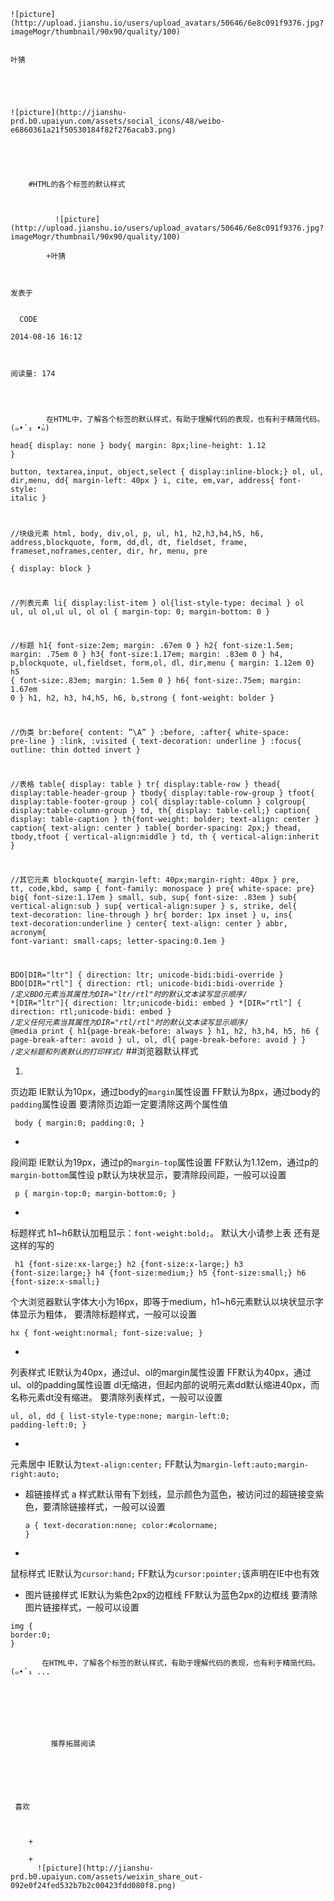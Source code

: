 
    
  
    ![picture](http://upload.jianshu.io/users/upload_avatars/50646/6e8c091f9376.jpg?imageMogr/thumbnail/90x90/quality/100)
    

    叶猜
  
      

  
  
    ![picture](http://jianshu-prd.b0.upaiyun.com/assets/social_icons/48/weibo-e6860361a21f50530184f82f276acab3.png)
  


    
      
        #HTML的各个标签的默认样式
        
          
            
              ![picture](http://upload.jianshu.io/users/upload_avatars/50646/6e8c091f9376.jpg?imageMogr/thumbnail/90x90/quality/100)
            
            +叶猜
        
        
    
    发表于 

    
      CODE

    2014-08-16 16:12

    

    阅读量: 174
  


        
            在HTML中，了解各个标签的默认样式，有助于理解代码的表现，也有利于精简代码。(๑•́ ₃ •̀๑) 

  <code>head{ display: none }
body{ margin: 8px;line-height: 1.12 }      
button, textarea,input, object,select  { display:inline-block;}
ol, ul, dir,menu, dd{ margin-left: 40px }
i, cite, em,var, address{ font-style: italic }

//块级元素
html, body,  div,ol, p, ul,  h1, h2,h3,h4,h5, h6, 
address,blockquote, form,
dd,dl, dt, fieldset, frame, frameset,noframes,center, dir, hr, menu, pre   
{ display: block }

//列表元素
li{ display:list-item }
ol{list-style-type: decimal }
ol ul, ul ol,ul ul, ol ol  { margin-top: 0; margin-bottom: 0 }

//标题 
h1{ font-size:2em; margin: .67em 0 }
h2{ font-size:1.5em; margin: .75em 0 }
h3{ font-size:1.17em; margin: .83em 0 }
h4, p,blockquote, ul,fieldset, form,ol, dl, dir,menu { margin: 1.12em 0}
h5 { font-size:.83em; margin: 1.5em 0 }
h6{ font-size:.75em; margin: 1.67em 0 }
h1, h2, h3, h4,h5, h6, b,strong  { font-weight: bolder }


//伪类
br:before{ content: ”\A” }
:before, :after{ white-space: pre-line }
:link, :visited { text-decoration: underline }
:focus{ outline: thin dotted invert }


//表格
table{ display: table }
tr{ display:table-row }
thead{ display:table-header-group }
tbody{ display:table-row-group }
tfoot{ display:table-footer-group }
col{ display:table-column }
colgroup{ display:table-column-group }
td, th{ display: table-cell;}
caption{ display: table-caption }
th{font-weight: bolder; text-align: center }
caption{ text-align: center }
table{ border-spacing: 2px;}
thead, tbody,tfoot { vertical-align:middle }
td, th { vertical-align:inherit }

//其它元素
blockquote{ margin-left: 40px;margin-right: 40px }
pre, tt, code,kbd, samp  { font-family: monospace }
pre{ white-space: pre}
big{ font-size:1.17em }
small, sub, sup{ font-size: .83em }
sub{ vertical-align:sub }
sup{ vertical-align:super }
s, strike, del{ text-decoration: line-through }
hr{ border: 1px inset }
u, ins{ text-decoration:underline }
center{ text-align: center }
abbr, acronym{ font-variant: small-caps; letter-spacing:0.1em }

 BDO[DIR="ltr"]  { direction: ltr; unicode-bidi:bidi-override }
 BDO[DIR="rtl"]  { direction: rtl; unicode-bidi:bidi-override }
 /*定义BDO元素当其属性为DIR="ltr/rtl"时的默认文本读写显示顺序*/
 *[DIR="ltr"]{ direction: ltr;unicode-bidi: embed }
 *[DIR="rtl"] { direction: rtl;unicode-bidi: embed }
 /*定义任何元素当其属性为DIR="rtl/rtl"时的默认文本读写显示顺序*/
 @media print { 
       h1{page-break-before: always }
       h1, h2, h3,h4, h5, h6    { page-break-after: avoid }
       ul, ol, dl{ page-break-before: avoid }
  } /*定义标题和列表默认的打印样式*/</code></pre>
##浏览器默认样式

 1.
<p>页边距
IE默认为10px，通过body的<code>margin</code>属性设置
FF默认为8px，通过body的<code>padding</code>属性设置
要清除页边距一定要清除这两个属性值

  <code> body {
margin:0;
padding:0;
}</code></pre>

+
<p>段间距
IE默认为19px，通过p的<code>margin-top</code>属性设置
FF默认为1.12em，通过p的<code>margin-bottom</code>属性设
p默认为块状显示，要清除段间距，一般可以设置

  <code> p {
margin-top:0;
margin-bottom:0;
 }</code></pre>

+
<p>标题样式
h1~h6默认加粗显示：<code>font-weight:bold;</code>。
默认大小请参上表
还有是这样的写的

  <code> h1 {font-size:xx-large;}
 h2 {font-size:x-large;}
 h3 {font-size:large;}
 h4 {font-size:medium;}
 h5 {font-size:small;}
 h6 {font-size:x-small;}</code></pre>
<p>个大浏览器默认字体大小为16px，即等于medium，h1~h6元素默认以块状显示字体显示为粗体，
要清除标题样式，一般可以设置

  <code>hx {
font-weight:normal;
font-size:value;
 }</code></pre>

+
<p>列表样式
IE默认为40px，通过ul、ol的margin属性设置
FF默认为40px，通过ul、ol的padding属性设置
dl无缩进，但起内部的说明元素dd默认缩进40px，而名称元素dt没有缩进。
要清除列表样式，一般可以设置

  <code>ul, ol, dd {
list-style-type:none;
margin-left:0;
padding-left:0;
}</code></pre>

+
<p>元素居中
IE默认为<code>text-align:center;</code>
FF默认为<code>margin-left:auto;margin-right:auto;</code>


+
  超链接样式
a 样式默认带有下划线，显示颜色为蓝色，被访问过的超链接变紫色，要清除链接样式，一般可以设置

  <code>a {
text-decoration:none;
color:#colorname;
}</code></pre>

+
<p>鼠标样式
IE默认为<code>cursor:hand;</code>
FF默认为<code>cursor:pointer;</code>该声明在IE中也有效


+
  图片链接样式
IE默认为紫色2px的边框线
FF默认为蓝色2px的边框线
要清除图片链接样式，一般可以设置

<pre><code>img {
border:0;
}</code></pre>



        
           在HTML中，了解各个标签的默认样式，有助于理解代码的表现，也有利于精简代码。(๑•́ ₃ ...
      
    
    
      
      
      
          
             推荐拓展阅读
        
      
    
    
      
          
     喜欢

      
      
        +
                  
        +
          ![picture](http://jianshu-prd.b0.upaiyun.com/assets/weixin_share_out-092e0f24fed532b7b2c00423fdd080f8.png)
        
      
    
  


